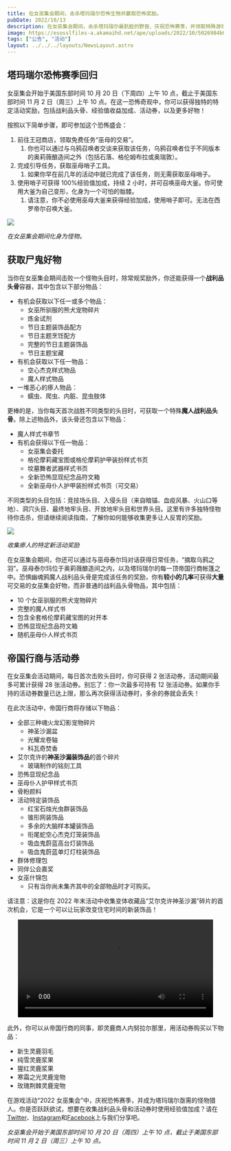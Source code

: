 ```yaml
---
title: 在女巫集会期间，击杀塔玛瑞尔恐怖生物并赢取恐怖奖励。
pubDate: 2022/10/13
description: 在女巫集会期间，击杀塔玛瑞尔最肮脏的野兽、庆祝恐怖赛季，并领取特殊游戏奖励！哇啊！
image: https://esosslfiles-a.akamaihd.net/ape/uploads/2022/10/5026984b004153c4191393719f439d5d.jpg
tags: ["公告", "活动"]
layout: ../../../layouts/NewsLayout.astro
---
```


## 塔玛瑞尔恐怖赛季回归

女巫集会开始于美国东部时间 10 月 20 日（下周四）上午 10 点，截止于美国东部时间 11 月 2 日（周三）上午 10 点。在这一恐怖奇观中，你可以获得独特的特定活动奖励，包括战利品头骨、经验值收益加成、活动券，以及更多好物！

按照以下简单步骤，即可参加这个恐怖盛会：

1. 前往王冠商店，领取免费任务“巫母的交易”。
   1. 你也可以通过与乌鸦召唤者交谈来获取该任务，乌鸦召唤者位于不同版本的奥莉薇酿造间之外（包括石落、格伦姆布拉或奥瑞敦）。
2. 完成引导任务，获取巫母哨子工具。
   1. 如果你早在前几年的活动中就已完成了该任务，则无需获取巫母哨子。
3. 使用哨子可获得 100%经验值加成，持续 2 小时，并可召唤巫母大釜。你可使用大釜为自己变形，化身为一个可怕的骷髅。
   1. 请注意，你不必使用巫母大釜来获得经验加成，使用哨子即可。无法在西罗帝尔召唤大釜。

![](https://esosslfiles-a.akamaihd.net/ape/uploads/2022/10/608914ed099ec453d42b4c6996178333.jpg)

_在女巫集会期间化身为怪物。_

## 获取尸鬼好物

当你在女巫集会期间击败一个怪物头目时，除常规奖励外，你还能获得一个**战利品头骨**容器，其中包含以下部分物品：

- 有机会获取以下任一或多个物品：
  - 女巫所驯服的熊犬宠物碎片
  - 炼金试剂
  - 节日主题装饰品配方
  - 节日主题烹饪配方
  - 完整的节日主题装饰品
  - 节日主题宝藏
- 有机会获取以下任一物品：
  - 空心杰克样式物品
  - 魔人样式物品
- 一堆恶心的瘆人物品：
  - 蠕虫、爬虫、内脏、昆虫肢体

更棒的是，当你每天首次战胜不同类型的头目时，可获取一个特殊**魔人战利品头骨**。除上述物品外，该头骨还包含以下物品：

- 魔人样式书章节
- 有机会获得以下任一物品：
  - 女巫集会委托
  - 格伦摩莉藏宝图或格伦摩莉护甲装扮样式书页
  - 坟墓舞者武器样式书页
  - 全新恐怖显现纪念品符文箱
  - 全新巫母仆人护甲装扮样式书页（可交易）

不同类型的头目包括：竞技场头目、入侵头目（来自暗锚、血疫风暴、火山口等地）、洞穴头目、最终地牢头目、开放地牢头目和世界头目。这里有许多独特怪物待你击杀，但请继续阅读指南，了解你如何能够收集更多让人反胃的奖励。

![](https://esosslfiles-a.akamaihd.net/ape/uploads/2022/10/72fe2bf0c9fe119e528b72c66fd70bd4.jpg)

_收集瘆人的特定新活动奖励_

在女巫集会期间，你还可以通过与巫母泰尔玛对话获得日常任务，“摘取乌鸦之羽”。巫母泰尔玛位于奥莉薇酿造间之内，以及塔玛瑞尔的每一顶帝国行商帐篷之中。恐惧幽魂鸦魔人战利品头骨是完成该任务的奖励，你有**较小的几率**可获得**大量**可交易的女巫集会好物，而非普通的战利品头骨物品，其中包括：

- 10 个女巫驯服的熊犬宠物碎片
- 完整的魔人样式书
- 包含全套格伦摩莉藏宝图的对开本
- 恐怖显现纪念品符文箱
- 随机巫母仆人样式书页

## 帝国行商与活动券

在女巫集会活动期间，每日首次击败头目时，你可获得 2 张活动券，活动期间最多可累计获得 28 张活动券。别忘了：你一次最多可持有 12 张活动券。如果你手持的活动券数量已达上限，那么再次获得活动券时，多余的券就会丢失！

在此次活动中，帝国行商将存储以下物品：

- 全部三种魂火龙幻影宠物碎片
  - 神圣沙漏盆
  - 光耀龙卷轴
  - 科瓦奇焚香
- 艾尔克许的**神圣沙漏装饰品**的首个碎片
  - 玻璃制作的铭刻工具
- 恐怖显现纪念品
- 巫母仆人护甲样式书页
- 骨粉颜料
- 活动特定装饰品
  - 红宝石烛光虫群装饰品
  - 锥形网装饰品
  - 多余的大脑样本罐装饰品
  - 衔尾蛇空心杰克灯笼装饰品
  - 吸血鬼蔚蓝高台灯装饰品
  - 吸血鬼蔚蓝单灯灯柱装饰品
- 群体修理包
- 同伴公会嘉奖
- 女巫什锦包
  - 只有当你尚未集齐其中的全部物品时才可购买。

请注意：这是你在 2022 年末活动中收集变体收藏品“艾尔克许神圣沙漏”碎片的首次机会，它是一个可以让玩家改变住宅时间的新装饰品！

<video controls="" width="90%" style="margin: 0 auto; display: block;">
	<source src="https://esossl-a.akamaihd.net/uploads/Community/Article/event/LTO_Furnishing_Sacred_Hourglass_Of_Alkosh_PEGI.mp4" type="video/mp4;">
	<source src="https://esossl-a.akamaihd.net/uploads/Community/Article/event/LTO_Furnishing_Sacred_Hourglass_Of_Alkosh_Not_Rated_WEB.webm" type="video/webm;">
</video>

此外，你可以从帝国行商的同事，即灵鹿商人内努拉尔那里，用活动券购买以下物品：

- 新生灵鹿羽毛
- 纯雪灵鹿浆果
- 猩红灵鹿浆果
- 寒霜之光灵鹿宠物
- 玫瑰荆棘灵鹿宠物

在游戏活动“2022
女巫集会”中，庆祝恐怖赛季，并成为塔玛瑞尔亟需的怪物猎人。你是否跃跃欲试，想要在收集战利品头骨和活动券时使用经验值加成？请在[Twitter](https://twitter.com/TESOnline)、[Instagram](https://www.instagram.com/elderscrollsonline/)和[Facebook](https://www.facebook.com/ElderScrollsOnline)上与我们分享吧。

_女巫集会开始于美国东部时间 10 月 20 日（周四）上午 10 点，截止于美国东部时间 11 月 2 日（周三）上午 10 点。_

